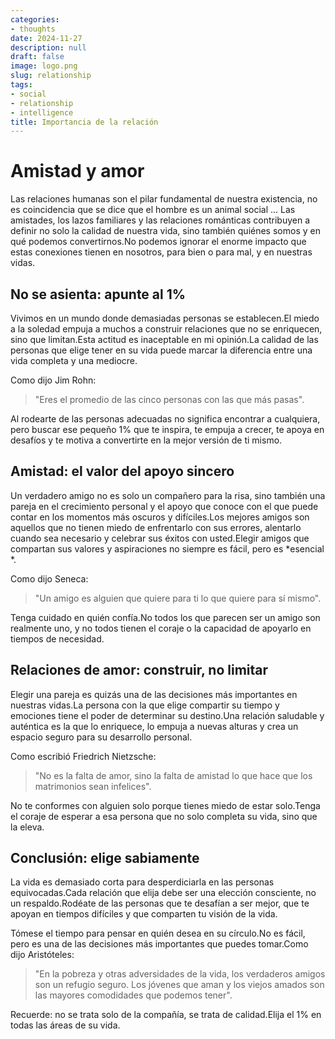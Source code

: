 ```yaml
---
categories:
- thoughts
date: 2024-11-27
description: null
draft: false
image: logo.png
slug: relationship
tags:
- social
- relationship
- intelligence
title: Importancia de la relación
---
```


<!-- hash: 26d36a5898e1 -->
# Amistad y amor

Las relaciones humanas son el pilar fundamental de nuestra existencia, no es coincidencia que se dice que el hombre es un animal social ... Las amistades, los lazos familiares y las relaciones románticas contribuyen a definir no solo la calidad de nuestra vida, sino también quiénes somos y en qué podemos convertirnos.No podemos ignorar el enorme impacto que estas conexiones tienen en nosotros, para bien o para mal, y en nuestras vidas.

## No se asienta: apunte al 1%

Vivimos en un mundo donde demasiadas personas se establecen.El miedo a la soledad empuja a muchos a construir relaciones que no se enriquecen, sino que limitan.Esta actitud es inaceptable en mi opinión.La calidad de las personas que elige tener en su vida puede marcar la diferencia entre una vida completa y una mediocre.

Como dijo Jim Rohn:
> "Eres el promedio de las cinco personas con las que más pasas".

Al rodearte de las personas adecuadas no significa encontrar a cualquiera, pero buscar ese pequeño 1% que te inspira, te empuja a crecer, te apoya en desafíos y te motiva a convertirte en la mejor versión de ti mismo.

## Amistad: el valor del apoyo sincero

Un verdadero amigo no es solo un compañero para la risa, sino también una pareja en el crecimiento personal y el apoyo que conoce con el que puede contar en los momentos más oscuros y difíciles.Los mejores amigos son aquellos que no tienen miedo de enfrentarlo con sus errores, alentarlo cuando sea necesario y celebrar sus éxitos con usted.Elegir amigos que compartan sus valores y aspiraciones no siempre es fácil, pero es *esencial *.

Como dijo Seneca:
> "Un amigo es alguien que quiere para ti lo que quiere para sí mismo".

Tenga cuidado en quién confía.No todos los que parecen ser un amigo son realmente uno, y no todos tienen el coraje o la capacidad de apoyarlo en tiempos de necesidad.

## Relaciones de amor: construir, no limitar

Elegir una pareja es quizás una de las decisiones más importantes en nuestras vidas.La persona con la que elige compartir su tiempo y emociones tiene el poder de determinar su destino.Una relación saludable y auténtica es la que lo enriquece, lo empuja a nuevas alturas y crea un espacio seguro para su desarrollo personal.

Como escribió Friedrich Nietzsche:
> "No es la falta de amor, sino la falta de amistad lo que hace que los matrimonios sean infelices".

No te conformes con alguien solo porque tienes miedo de estar solo.Tenga el coraje de esperar a esa persona que no solo completa su vida, sino que la eleva.

## Conclusión: elige sabiamente

La vida es demasiado corta para desperdiciarla en las personas equivocadas.Cada relación que elija debe ser una elección consciente, no un respaldo.Rodéate de las personas que te desafían a ser mejor, que te apoyan en tiempos difíciles y que comparten tu visión de la vida.

Tómese el tiempo para pensar en quién desea en su círculo.No es fácil, pero es una de las decisiones más importantes que puedes tomar.Como dijo Aristóteles:
> "En la pobreza y otras adversidades de la vida, los verdaderos amigos son un refugio seguro. Los jóvenes que aman y los viejos amados son las mayores comodidades que podemos tener".

Recuerde: no se trata solo de la compañía, se trata de calidad.Elija el 1% en todas las áreas de su vida.

